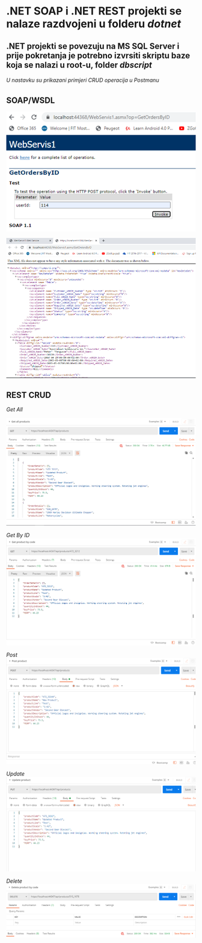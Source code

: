 # .NET SOAP i .NET REST projekti se nalaze razdvojeni u folderu _dotnet_

## .NET projekti se povezuju na MS SQL Server i prije pokretanja je potrebno izvrsiti skriptu baze koja se nalazi u root-u, folder _dbscript_ ##

###### U nastavku su prikazani primjeri CRUD operacija u Postmanu ######


## SOAP/WSDL ##

![Get All](../readme-images/dotnet-soap1.PNG)

![Get All](../readme-images/dotnet-soap2.PNG)


## REST CRUD ##

_Get All_

![Get All](../readme-images/dotnet-getall.PNG)


_Get By ID_
![Get by ID](../readme-images/dotnet-getbyid.PNG)


_Post_
![Post](../readme-images/dotnet-post.PNG)


_Update_
![Update](../readme-images/dotnet-update.PNG)


_Delete_
![Delete](../readme-images/dotnet-delete.PNG)

